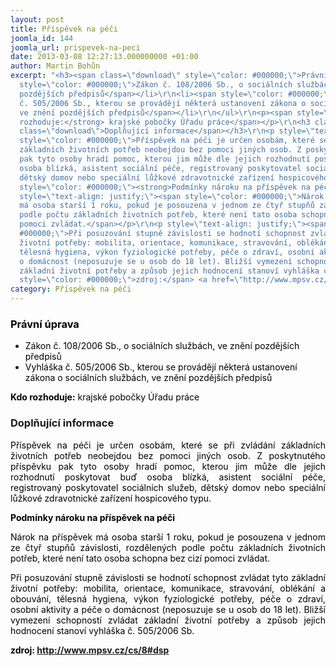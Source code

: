 ```yaml
---
layout: post
title: Příspěvek na péči
joomla_id: 144
joomla_url: prispevek-na-peci
date: 2013-03-08 12:27:13.000000000 +01:00
author: Martin Bohůn
excerpt: "<h3><span class=\"download\" style=\"color: #000000;\">Právní úprava</span></h3>\r\n<ul>\r\n<li><span
  style=\"color: #000000;\">Zákon č. 108/2006 Sb., o sociálních službách, ve znění
  pozdějších předpisů</span></li>\r\n<li><span style=\"color: #000000;\">Vyhláška
  č. 505/2006 Sb., kterou se provádějí některá ustanovení zákona o sociálních službách,
  ve znění pozdějších předpisů</span></li>\r\n</ul>\r\n<p><span style=\"color: #000000;\"><strong>Kdo
  rozhoduje:</strong> krajské pobočky Úřadu práce</span></p>\r\n<h3 class=\"shadowbox\"><span
  class=\"download\">Doplňující informace</span></h3>\r\n<p style=\"text-align: justify;\"><span
  style=\"color: #000000;\">Příspěvek na péči je určen osobám, které se při zvládání
  základních životních potřeb neobejdou bez pomoci jiných osob. Z poskytnutého příspěvku
  pak tyto osoby hradí pomoc, kterou jim může dle jejich rozhodnutí poskytovat buď
  osoba blízká, asistent sociální péče, registrovaný poskytovatel sociálních služeb,
  dětský domov nebo speciální lůžkové zdravotnické zařízení hospicového typu.</span></p>\r\n<p><span
  style=\"color: #000000;\"><strong>Podmínky nároku na příspěvek na péči</strong></span></p>\r\n<p
  style=\"text-align: justify;\"><span style=\"color: #000000;\">Nárok na příspěvek
  má osoba starší 1 roku, pokud je posouzena v jednom ze čtyř stupňů závislosti, rozdělených
  podle počtu základních životních potřeb, které není tato osoba schopna bez cizí
  pomoci zvládat.</span></p>\r\n<p style=\"text-align: justify;\"><span style=\"color:
  #000000;\">Při posuzování stupně závislosti se hodnotí schopnost zvládat tyto základní
  životní potřeby: mobilita, orientace, komunikace, stravování, oblékání a obouvání,
  tělesná hygiena, výkon fyziologické potřeby, péče o zdraví, osobní aktivity a péče
  o domácnost (neposuzuje se u osob do 18 let). Bližší vymezení schopností zvládat
  základní životní potřeby a způsob jejich hodnocení stanoví vyhláška č. 505/2006 Sb.</span></p>\r\n<p><strong><span
  style=\"color: #000000;\">zdroj:</span> <a href=\"http://www.mpsv.cz/cs/8#dsp\">http://www.mpsv.cz/cs/8#dsp</a></strong></p>"
category: Příspěvek na péči
---
```

<h3><span class="download" style="color: #000000;">Právní úprava</span></h3>
<ul>
<li><span style="color: #000000;">Zákon č. 108/2006 Sb., o sociálních službách, ve znění pozdějších předpisů</span></li>
<li><span style="color: #000000;">Vyhláška č. 505/2006 Sb., kterou se provádějí některá ustanovení zákona o sociálních službách, ve znění pozdějších předpisů</span></li>
</ul>
<p><span style="color: #000000;"><strong>Kdo rozhoduje:</strong> krajské pobočky Úřadu práce</span></p>
<h3 class="shadowbox"><span class="download">Doplňující informace</span></h3>
<p style="text-align: justify;"><span style="color: #000000;">Příspěvek na péči je určen osobám, které se při zvládání základních životních potřeb neobejdou bez pomoci jiných osob. Z poskytnutého příspěvku pak tyto osoby hradí pomoc, kterou jim může dle jejich rozhodnutí poskytovat buď osoba blízká, asistent sociální péče, registrovaný poskytovatel sociálních služeb, dětský domov nebo speciální lůžkové zdravotnické zařízení hospicového typu.</span></p>
<p><span style="color: #000000;"><strong>Podmínky nároku na příspěvek na péči</strong></span></p>
<p style="text-align: justify;"><span style="color: #000000;">Nárok na příspěvek má osoba starší 1 roku, pokud je posouzena v jednom ze čtyř stupňů závislosti, rozdělených podle počtu základních životních potřeb, které není tato osoba schopna bez cizí pomoci zvládat.</span></p>
<p style="text-align: justify;"><span style="color: #000000;">Při posuzování stupně závislosti se hodnotí schopnost zvládat tyto základní životní potřeby: mobilita, orientace, komunikace, stravování, oblékání a obouvání, tělesná hygiena, výkon fyziologické potřeby, péče o zdraví, osobní aktivity a péče o domácnost (neposuzuje se u osob do 18 let). Bližší vymezení schopností zvládat základní životní potřeby a způsob jejich hodnocení stanoví vyhláška č. 505/2006 Sb.</span></p>
<p><strong><span style="color: #000000;">zdroj:</span> <a href="http://www.mpsv.cz/cs/8#dsp">http://www.mpsv.cz/cs/8#dsp</a></strong></p>
